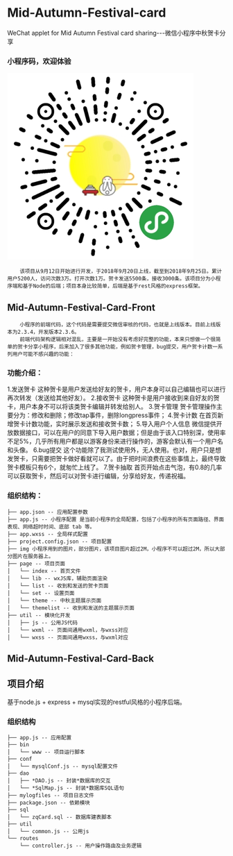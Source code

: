 # Mid-Autumn-Festival-card
WeChat applet for Mid Autumn Festival card sharing---微信小程序中秋贺卡分享
### 小程序码，欢迎体验
![codeImg](MidAutumnFestivalCardFront/img/zqcode.png)

		该项目从9月12日开始进行开发，于2018年9月20日上线，截至到2018年9月25日。累计用户5200人，访问次数3万。打开次数1万。贺卡发送5500条，接收3000条。该项目分为小程序端和基于Node的后端；项目本身比较简单，后端是基于rest风格的express框架。
## Mid-Autumn-Festival-Card-Front
		小程序的前端代码，这个代码是需要提交微信审核的代码，也就是上线版本。目前上线版本为2.3.4，开发版本2.3.6。
		前端代码架构逻辑相对混乱，主要是一开始没有考虑好完整的功能，本来只想做一个很简单的贺卡分享小程序，后来加入了很多其他功能，例如贺卡管理，bug提交，用户贺卡计数一系列用户可能不感兴趣的功能：
### 功能介绍：
1.发送贺卡
	这种贺卡是用户发送给好友的贺卡，用户本身可以自己编辑也可以进行再次转发（发送给其他好友）。
2.接收贺卡
	这种贺卡是用户接收到来自好友的贺卡，用户本身不可以将该类贺卡编辑并转发给别人。
3.贺卡管理
	贺卡管理操作主要分为：修改和删除；修改tap事件，删除longpress事件；
4.贺卡计数
	在首页新增贺卡计数功能，实时展示发送和接收贺卡数；
5.导入用户个人信息
	微信提供开放数据接口，可以在用户的同意下导入用户数据；但是由于该入口特别深，使用率不足5%，几乎所有用户都是以游客身份来进行操作的，游客会默认有一个用户名和头像。
6.bug提交
	这个功能除了我测试使用外，无人使用。也对，用户只是想发贺卡，只需要把贺卡做好看就可以了。由于把时间浪费在这些事情上，最终导致贺卡模板只有6个，就匆忙上线了。
7.贺卡抽取
	首页开始点击气泡，有0.8的几率可以获取贺卡，然后可以对贺卡进行编辑，分享给好友，传递祝福。

### 组织结构：

```
├── app.json -- 应用配置参数
├── app.js -- 小程序配置 是当前小程序的全局配置，包括了小程序的所有页面路径、界面表现、网络超时时间、底部 tab 等。
├── app.wxss -- 全局样式配置
├── project.config.json -- 项目配置
├── img 小程序用到的图片，部分图片，该项目图片超过2M，小程序不可以超过2M，所以大部分图片在服务器上。
├── page -- 项目页面
│   └── index -- 首页文件
│   └── lib -- wxJS库，辅助页面渲染
│   └── list -- 收到和发送的贺卡页面
│   └── set -- 设置页面
│   └── theme -- 中秋主题展示页面
│   └── themelist -- 收到和发送的主题展示页面
├── util -- 模块化开发
│   ├── js -- 公用JS代码
│   └── wxml -- 页面间通用wxml，与wxss对应
│   └── wxss -- 页面间通用wxss，与wxml对应
```


## Mid-Autumn-Festival-Card-Back
## 项目介绍
基于node.js + express + mysql实现的restful风格的小程序后端。
### 组织结构

```
├── app.js -- 应用配置
├── bin
│   └── www -- 项目运行脚本
├── conf
│   └── mysqlConf.js -- mysql配置文件
├── dao
│   ├── *DAO.js -- 封装*数据库的交互
│   └── *SqlMap.js -- 封装*数据库SQL语句
├── mylogfiles -- 项目日志文件
├── package.json -- 依赖模块
├── sql
│   └── zqCard.sql -- 数据库建表脚本
├── util
│   └── common.js -- 公用js
└── routes
    └── controller.js -- 用户操作路由及业务逻辑
```

